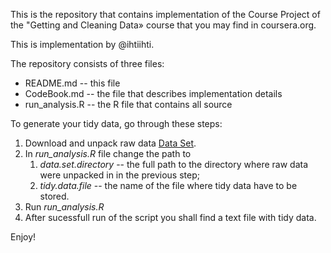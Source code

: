 This is the repository that contains implementation of the Course Project of the "Getting and Cleaning Data» course that you may find in coursera.org.

This is implementation by @ihtiihti.

The repository consists of three files: 
* README.md -- this file
* CodeBook.md -- the file that describes implementation details
* run_analysis.R -- the R file that contains all source

To generate your tidy data, go through these steps:
1. Download and unpack raw data [Data Set](https://d396qusza40orc.cloudfront.net/getdata%2Fprojectfiles%2FUCI%20HAR%20Dataset.zip).
2. In *run_analysis.R* file change the path to
	1. *data.set.directory* -- the full path to the directory where raw data were unpacked in in the previous step;
	2. *tidy.data.file* -- the name of the file where tidy data have to be stored.
3. Run *run_analysis.R*
4. After sucessfull run of the script you shall find a text file with tidy data.

Enjoy!